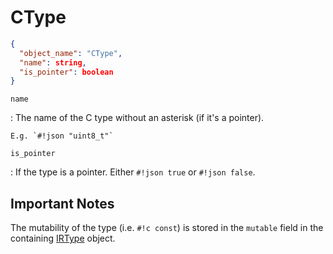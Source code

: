 # CType

```json
{
  "object_name": "CType",
  "name": string,
  "is_pointer": boolean
}
```

`name`

:   The name of the C type without an asterisk (if it's a pointer).

    E.g. `#!json "uint8_t"`

`is_pointer`

:   If the type is a pointer. Either `#!json true` or `#!json false`.

## Important Notes

The mutability of the type (i.e. `#!c const`) is stored in the
`mutable` field in the containing [IRType](../type) object.
